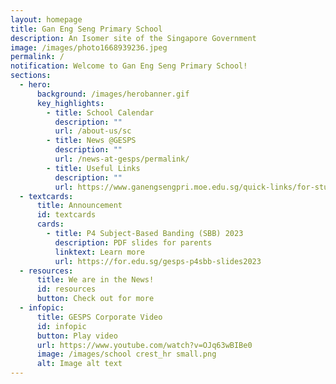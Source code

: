 ```yaml
---
layout: homepage
title: Gan Eng Seng Primary School
description: An Isomer site of the Singapore Government
image: /images/photo1668939236.jpeg
permalink: /
notification: Welcome to Gan Eng Seng Primary School!
sections:
  - hero:
      background: /images/herobanner.gif
      key_highlights:
        - title: School Calendar
          description: ""
          url: /about-us/sc
        - title: News @GESPS
          description: ""
          url: /news-at-gesps/permalink/
        - title: Useful Links
          description: ""
          url: https://www.ganengsengpri.moe.edu.sg/quick-links/for-students/
  - textcards:
      title: Announcement
      id: textcards
      cards:
        - title: P4 Subject-Based Banding (SBB) 2023
          description: PDF slides for parents
          linktext: Learn more
          url: https://for.edu.sg/gesps-p4sbb-slides2023
  - resources:
      title: We are in the News!
      id: resources
      button: Check out for more
  - infopic:
      title: GESPS Corporate Video
      id: infopic
      button: Play video
      url: https://www.youtube.com/watch?v=OJq63wBIBe0
      image: /images/school crest_hr small.png
      alt: Image alt text
---
```

